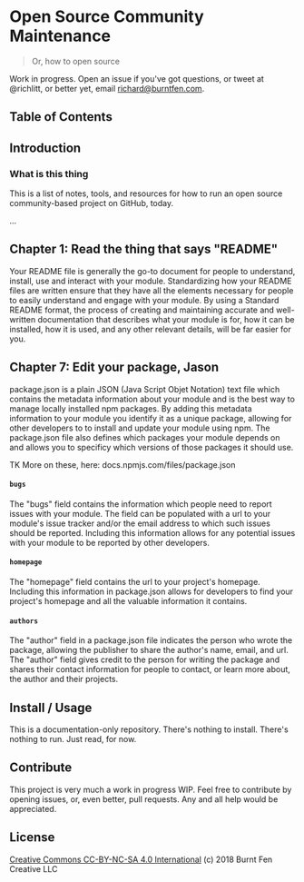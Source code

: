 # Open Source Community Maintenance

> Or, how to open source

Work in progress. Open an issue if you've got questions, or tweet at @richlitt, or better yet, email richard@burntfen.com.

## Table of Contents

## Introduction

### What is this thing

This is a list of notes, tools, and resources for how to run an open source community-based project on GitHub, today.

...

## Chapter 1: Read the thing that says "README"

Your README file is generally the go-to document for people to understand, install, use and interact with your module. Standardizing how your README files are written ensure that they have all the elements necessary for people to easily understand and engage with your module. By using a Standard README format, the process of creating and maintaining accurate and well-written documentation that describes what your module is for, how it can be installed, how it is used, and any other relevant details, will be far easier for you.

## Chapter 7: Edit your package, Jason

package.json is a plain JSON (Java Script Objet Notation) text file which contains the metadata information about your module and is the best way to manage locally installed npm packages. By adding this metadata information to your module you identify it as a unique package, allowing for other developers to to install and update your module using npm. The package.json file also defines which packages your module depends on and allows you to specificy which versions of those packages it should use.

TK More on these, here: docs.npmjs.com/files/package.json

#### `bugs`

The "bugs" field contains the information which people need to report issues with your module. The field can be populated with a url to your module's issue tracker and/or the email address to which such issues should be reported. Including this information allows for any potential issues with your module to be reported by other developers.

#### `homepage`

The "homepage" field contains the url to your project's homepage. Including this information in package.json allows for developers to find your project's homepage and all the valuable information it contains.

#### `authors`

The "author" field in a package.json file indicates the person who wrote the package, allowing the publisher to share the author's name, email, and url. The "author" field gives credit to the person for writing the package and shares their contact information for people to contact, or learn more about, the author and their projects.

## Install / Usage

This is a documentation-only repository. There's nothing to install. There's nothing to run. Just read, for now.

## Contribute

This project is very much a work in progress WIP. Feel free to contribute by opening issues, or, even better, pull requests. Any and all help would be appreciated.

## License

[Creative Commons CC-BY-NC-SA 4.0 International](https://creativecommons.org/licenses/by-nc-sa/4.0/legalcode) (c) 2018 Burnt Fen Creative LLC
